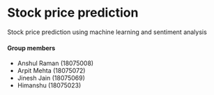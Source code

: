 # Stock price prediction
Stock price prediction using machine learning and sentiment analysis


#### Group members 
- Anshul Raman (18075008)
- Arpit Mehta (18075072)
- Jinesh Jain (18075069)
- Himanshu (18075023)
